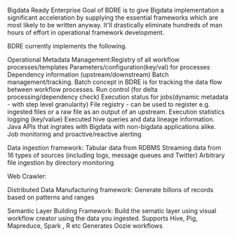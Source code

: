 Bigdata Ready Enterprise
Goal of BDRE is to give Bigdata implementation a significant acceleration by supplying the essential frameworks which are most likely to be written anyway. It'll drastically eliminate hundreds of man hours of effort in operational framework development.

BDRE currently implements the following.

Operational Metadata Management:Registry of all workflow processes/templates
Parameters/configuration(key/val) for processes
Dependency information (upstream/downstream)
Batch management/tracking. Batch concept in BDRE is for tracking the data flow between workflow processes.
Run control (for delta processing/dependency check)
Execution status for jobs(dynamic metadata - with step level granularity)
File registry - can be used to register e.g. ingested files or a raw file as an output of an upstream.
Execution statistics logging (key/value)
Executed hive queries and data lineage information.
Java APIs that ingrates with Bigdata with non-bigdata applications alike.
Job monitoring and proactive/reactive alerting

Data ingestion framework:
Tabular data from RDBMS
Streaming data from 16 types of sources (including logs, message queues and Twitter)
Arbitrary file ingestion by directory monitoring

Web Crawler:

Distributed Data Manufacturing framework:
Generate billons of records based on patterns and ranges

Semantic Layer Building Framework:
Build the sematic layer using visual workflow creator using the data you ingested.
Supports Hive, Pig, Mapreduce, Spark , R etc
Generates Oozie workflows